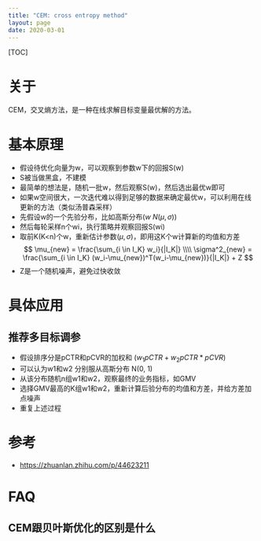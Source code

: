 ```yaml
---
title: "CEM: cross entropy method"
layout: page
date: 2020-03-01
---
```


[TOC]

# 关于
CEM，交叉熵方法，是一种在线求解目标变量最优解的方法。

# 基本原理
- 假设待优化向量为w，可以观察到参数w下的回报S(w)
- S被当做黑盒，不建模
- 最简单的想法是，随机一批w，然后观察S(w)，然后选出最优w即可
- 如果w空间很大，一次迭代难以得到足够的数据来确定最优w，可以利用在线更新的方法（类似汤普森采样）
- 先假设w的一个先验分布，比如高斯分布$(w ~ N(\mu, \sigma))$
- 然后每轮采样n个wi，执行策略并观察回报S(wi)
- 取前K(K<n)个w，重新估计参数$(\mu, \sigma)$，即用这K个w计算新的均值和方差
$$
\mu_{new} = \frac{\sum_{i \in I_K} w_i}{|I_K|} \\\\
\sigma^2_{new} = \frac{\sum_{i \in I_K} (w_i-\mu_{new})^T(w_i-\mu_{new})}{|I_K|} + Z
$$
- Z是一个随机噪声，避免过快收敛

# 具体应用
## 推荐多目标调参
- 假设排序分是pCTR和pCVR的加权和 $(w_1 pCTR + w_2 pCTR * pCVR)$
- 可以认为w1和w2 分别服从高斯分布 N(0, 1)
- 从该分布随机n组w1和w2，观察最终的业务指标，如GMV
- 选择GMV最高的K组w1和w2，重新计算后验分布的均值和方差，并给方差加点噪声
- 重复上述过程

# 参考
- <https://zhuanlan.zhihu.com/p/44623211>

# FAQ
## CEM跟贝叶斯优化的区别是什么

